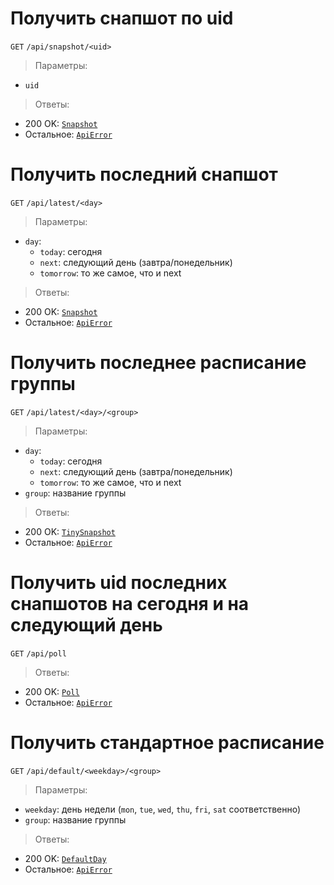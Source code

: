 # Получить снапшот по uid
`GET` `/api/snapshot/<uid>`

> Параметры:
* `uid`

> Ответы:
* 200 OK: [`Snapshot`](https://github.com/pashokitsme/maiq-web-api/blob/master/docs/api_returns.md#snapshot)
* Остальное: [`ApiError`](https://github.com/pashokitsme/maiq-web-api/blob/master/docs/api_returns.md#apierror)
  
# Получить последний снапшот
`GET` `/api/latest/<day>`

> Параметры:
* `day`: 
  * `today`: сегодня
  * `next`: следующий день (завтра/понедельник)
  * `tomorrow`: то же самое, что и next

> Ответы:
* 200 OK: [`Snapshot`](https://github.com/pashokitsme/maiq-web-api/blob/master/docs/api_returns.md#snapshot)
* Остальное: [`ApiError`](https://github.com/pashokitsme/maiq-web-api/blob/master/docs/api_returns.md#apierror)

# Получить последнее расписание группы
`GET` `/api/latest/<day>/<group>`

> Параметры:
* `day`: 
  * `today`: сегодня
  * `next`: следующий день (завтра/понедельник)
  * `tomorrow`: то же самое, что и next
* `group`: название группы

> Ответы:
* 200 OK: [`TinySnapshot`](https://github.com/pashokitsme/maiq-web-api/blob/master/docs/api_returns.md#tinysnapshot)
* Остальное: [`ApiError`](https://github.com/pashokitsme/maiq-web-api/blob/master/docs/api_returns.md#apierror)

# Получить uid последних снапшотов на сегодня и на следующий день
`GET` `/api/poll`

> Ответы:
* 200 OK: [`Poll`](https://github.com/pashokitsme/maiq-web-api/blob/master/docs/api_returns.md#poll)
* Остальное: [`ApiError`](https://github.com/pashokitsme/maiq-web-api/blob/master/docs/api_returns.md#apierror)

# Получить стандартное расписание
`GET` `/api/default/<weekday>/<group>`

> Параметры:
* `weekday`: день недели (`mon`, `tue`, `wed`, `thu`, `fri`, `sat` соответственно)
* `group`: название группы

> Ответы:
  * 200 OK: [`DefaultDay`](https://github.com/pashokitsme/maiq-web-api/blob/master/docs/api_returns.md#defaultday)
  * Остальное: [`ApiError`](https://github.com/pashokitsme/maiq-web-api/blob/master/docs/api_returns.md#apierror)